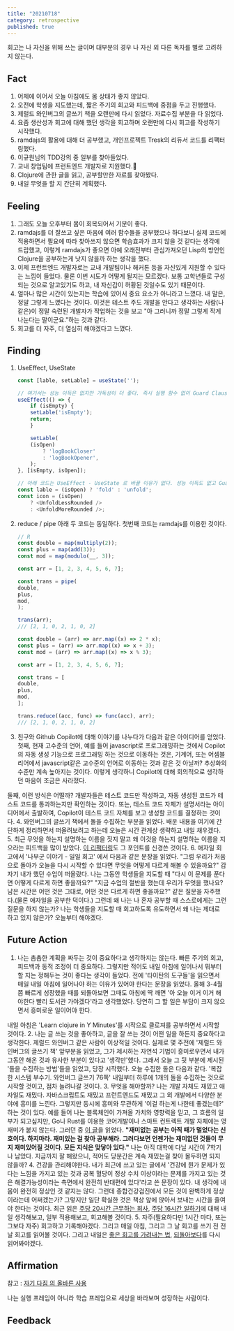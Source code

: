 ```yaml
---
title: "20210718"
category: retrospective
published: true
---
```

회고는 나 자신을 위해 쓰는 글이며 대부분의 경우 나 자신 외 다른 독자를 별로 고려하지 않는다.

## Fact

1. 어제에 이어서 오늘 아침에도 몸 상태가 좋지 않았다.
2. 오전에 학생을 지도했는데, 짧은 주기의 회고와 피드백에 중점을 두고 진행했다.
3. 제럴드 와인버그의 글쓰기 책을 오랜만에 다시 읽었다. 자료수집 부분을 다 읽었다.
4. 요즘 생산성과 회고에 대해 했던 생각을 회고하며 오랜만에 다시 회고를 작성하기 시작했다.
5. ramdajs의 활용에 대해 더 공부했고, 개인프로젝트 Tresk의 리듀서 코드를 리팩터링했다.
6. 이규원님의 TDD강의 중 일부를 찾아들었다.
7. 교내 창업팀에 프런트엔드 개발자로 지원했다.
8. Clojure에 관한 글을 읽고, 공부할만한 자료를 찾아봤다.
9. 내일 무엇을 할 지 간단히 계획했다.

## Feeling

1. 그래도 오늘 오후부터 몸이 회복되어서 기분이 좋다.
2. ramdajs를 더 잘쓰고 싶은 마음에 여러 함수들을 공부했으나 하다보니 실제 코드에 적용하면서 필요에 따라 찾아쓰지 않으면 학습효과가 크지 않을 것 같다는 생각에 드랍했고, 이렇게 ramdajs가 좋으면 아예 오래전부터 관심가져오던 Lisp의 방언인 Clojure을 공부하는게 낫지 않을까 하는 생각을 했다.
3. 이제 프런트엔드 개발자로는 교내 개발팀이나 해커톤 등을 자신있게 지원할 수 있다는 느낌이 들었다. 물론 이번 시도가 어떻게 될지는 모르겠다. 보통 고학년들로 구성되는 것으로 알고있기도 하고, 내 자신감이 허황된 것일수도 있기 때문이다.
4. 얼마나 많은 시간이 있는지는 학습에 있어서 중요 요소가 아니라고 느꼈다. 내 말은, 정말 그렇게 느꼈다는 것이다. 이것은 테스트 주도 개발을 안다고 생각하는 사람(나 같은)이 정말 숙련된 개발자가 작업하는 것을 보고 "아 그러니까 정말 그렇게 작게 나눈다는 말이군요."하는 것과 같다.
5. 회고를 더 자주, 더 열심히 해야겠다고 느꼈다.

## Finding

1. UseEffect, UseState

    ~~~js
    const [lable, setLable] = useState('');

    // 여기서는 성능 이득은 없지만 가독성이 더 좋다. 즉시 실행 함수 없이 Guard Clause를 쓸 수 있다.
    useEffect(() => {
        if (isEmpty) {
        setLable('isEmpty');
        return;
        }

        setLable(
        (isOpen)
            ? 'logBookCloser'
            : 'logBookOpener',
        );
    }, [isEmpty, isOpen]);
    ~~~

    ~~~js
    // 아래 코드는 UseEffect - UseState 로 바꿀 이유가 없다. 성능 이득도 없고 Guard Clause도 적합하지 않다.
    const lable = (isOpen) ? 'fold' : 'unfold';
    const icon = (isOpen)
        ? <UnfoldLessRounded />
        : <UnfoldMoreRounded />;
    ~~~

2. reduce / pipe
아래 두 코드는 동일하다. 첫번째 코드는 ramdajs를 이용한 것이다.

    ~~~js
    // R
    const double = map(multiply(2));
    const plus = map(add(3));
    const mod = map(modulo(__, 3));

    const arr = [1, 2, 3, 4, 5, 6, 7];

    const trans = pipe(
    double,
    plus,
    mod,
    );

    trans(arr);
    /// [2, 1, 0, 2, 1, 0, 2]
    ~~~

    ~~~js
    const double = (arr) => arr.map((x) => 2 * x);
    const plus = (arr) => arr.map((x) => x + 3);
    const mod = (arr) => arr.map((x) => x % 3);

    const arr = [1, 2, 3, 4, 5, 6, 7];

    const trans = [
    double,
    plus,
    mod,
    ];

    trans.reduce((acc, func) => func(acc), arr);
    /// [2, 1, 0, 2, 1, 0, 2]
    ~~~

3. 친구와 Github Copilot에 대해 이야기를 나누다가 다음과 같은 아이디어를 얻었다.
첫째, 현재 고수준의 언어, 예를 들어 javascript로 프로그래밍하는 것에서 Copilot의 자동 생성 기능으로 프로그래밍 하는 것으로 이동하는 것은, 기계어, 또는 어셈블리어에서 javascript같은 고수준의 언어로 이동하는 것과 같은 것 아닐까? 추상화의 수준만 계속 높아지는 것이다. 이렇게 생각하니 Copilot에 대해 회의적으로 생각하던 마음이 조금은 사라졌다.

둘째, 이런 방식은 어떨까? 개발자들은 테스트 코드만 작성하고, 자동 생성된 코드가 테스트 코드를 통과하는지만 확인하는 것이다. 또는, 테스트 코드 자체가 설명서라는 아이디어에서 출발하여, Copilot이 테스트 코드 자체를 보고 생성할 코드를 결정하는 것이다.
4. 와인버그의 글쓰기 책에서 돌을 수집하는 부분을 읽었다. 배운 내용을 여기에 간단하게 정리하면서 떠올려보려고 하는데 오늘은 시간 관계상 생략하고 내일 채우겠다.
5. 최근 무엇을 하는지 설명하는 이름을 짓지 말고 왜 이것을 하는지 설명하는 이름을 지으라는 피드백을 많이 받았다. [이 리팩터링](https://github.com/CodeSoom/project-react-4-yujong-lee/pull/65/commits/645f158efbefe337bea3f7c692955341404b0d07)도 그 포인트를 신경쓴 것이다.
6. 애자일 회고에서 '나부군 이야기 - 일일 회고' 에서 다음과 같은 문장을 읽었다. "그럼 우리가 처음으로 돌아가 오늘을 다시 시작할 수 있다면 무엇을 어떻게 다르게 해볼 수 있을까요?" 갑자기 내가 했던 수업이 떠올랐다. 나는 그동안 학생들을 지도할 때 "다시 이 문제를 푼다면 어떻게 다르게 하면 좋을까요?" "지금 수업의 절반을 했는데 우리가 무엇을 했나요? 남은 시간은 어떤 것은 그대로, 어떤 것은 다르게 하면 좋을까요?" 같은 질문을 자주했다.(물론 애자일을 공부한 덕이다.) 그런데 왜 나는 나 혼자 공부할 때 스스로에게는 그런 질문을 하지 않는가? 나는 학생들을 지도할 때 회고하도록 유도하면서 왜 나는 제대로 하고 있지 않은가? 오늘부터 해야겠다.

## Future Action

1. 나는 촘촘한 계획을 짜두는 것이 중요하다고 생각하지는 않는다. 빠른 주기의 회고, 피드백과 동적 조정이 더 중요하다. 그렇지만 적어도 내일 아침에 일어나서 뭐부터 할 지는 정해두는 것이 좋다는 생각이 들었다. 전에 '타이탄의 도구들'을 읽으면서 매일 내일 아침에 일어나야 하는 이유가 있어야 한다는 문장을 읽었다. 올해 3-4월 쯤 빠르게 성장했을 때를 되돌아보면 그때도 아침에 딱 깨면 '아 오늘 이거 이거 해야한다 빨리 도서관 가야겠다'라고 생각했었다. 당연히 그 할 일은 부담이 크지 않으면서 흥미로운 일이어야 한다.

내일 아침은 'Learn clojure in Y Minutes'를 시작으로 클로져를 공부하면서 시작할 것이다.
2. 나는 글 쓰는 것을 좋아하고, 글을 잘 쓰는 것이 어떤 일을 하든지 중요하다고 생각한다. 제럴드 와인버그 같은 사람이 이상적일 것이다. 실제로 몇 주전에 '제럴드 와인버그의 글쓰기 책' 앞부분을 읽었고, 그가 제시하는 자연석 기법이 흥미로우면서 내가 그동안 해온 것과 유사한 부분이 있다고 '생각만'했다. 그래서 오늘 그 뒷 부분에 제시된 '돌을 수집하는 방법'들을 읽었고, 당장 시작했다. 오늘 수집한 돌은 다음과 같다. '복잡한 시스템 부수기. 와인버그 글쓰기 76쪽' 내일부터 하루에 1개의 돌을 수집하는 것으로 시작할 것이고, 점차 늘려나갈 것이다.
3. 무엇을 해야할까? 나는 개발 자체도 재밌고 애자일도 재밌다. 자바스크립트도 재밌고 프런트엔드도 재밌고 그 외 개발에서 다양한 분야에 흥미를 느낀다. 그렇지만 동시에 흥미와 무관하게 '이걸 하는게 나한테 좋겠는데?' 하는 것이 있다. 예를 들어 나는 블록체인이 가져올 가치와 영향력을 믿고, 그 흐름의 일부가 되고싶지만, Go나 Rust를 이용한 코어개발이나 스마트 컨트렉트 개발 자체에는 영 재미가 붙지 않는다. 그러던 중 [이 글](http://egloos.zum.com/agile/v/1686333)을 읽었다.
**"재미없는 공부는 아직 때가 멀었다는 신호이다. 하지마라. 재미있는 걸 찾아 공부해라. 그러다보면 언젠가는 재미없던 것들이 무지 재미있어질 것이다. 모든 지식은 맞닿아 있다."**
나는 아직 대학에 다닐 시간이 7학기나 남았다. 지금까지 잘 해왔으니, 적어도 당분간은 계속 재밌는걸 찾아 몰두하면 되지 않을까?
4. 건강을 관리해야한다. 내가 최근에 쓰고 있는 글에서 '건강에 뭔가 문제가 있다는 느낌을 가지고 있는 것과 공복 혈당이 정상 수치 이상이라는 문제를 가지고 있는 것은 해결가능성이라는 측면에서 완전히 반대편에 있다'라고 쓴 문장이 있다. 내 생각에 내 몸이 완전히 정상인 것 같지는 않다. 그런데 종합건강검진에서 모든 것이 완벽하게 정상이라는데 어쩌겠는가? 그렇지만 일단 확실한 것은 책상 앞에 앉아서 보내는 시간을 줄여야 한다는 것이다. 최근 읽은 [주당 20시간 근무하는 회사](https://escapefromcoding.tistory.com/301), [주당 16시간 일하기](http://egloos.zum.com/agile/v/3584363)에 대해 내일 생각해보고, 일부 적용해보고, 회고해볼 것이다.
5. 자주(필요하다만 1시간 마다, 또는 그보다 자주) 회고하고 기록해야겠다. 그리고 매일 아침, 그리고 그 날 회고를 쓰기 전 전날 회고를 읽어볼 것이다. 그리고 내일은 [좋은 회고를 가려내는 법](http://agile.egloos.com/5829827), [되돌아보다](http://agile.egloos.com/4122099)를 다시 읽어봐야겠다.

## Affirmation

참고 : [자기 다짐 의 올바른 사용](https://escapefromcoding.tistory.com/301)

나는 실행 프레임이 아니라 학습 프레임으로 세상을 바라보며 성장하는 사람이다.

## Feedback

